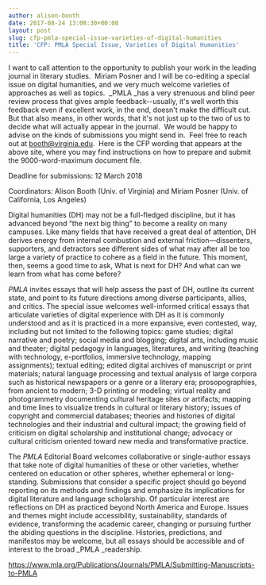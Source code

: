 ```yaml
---
author: alison-booth
date: 2017-08-24 13:08:30+00:00
layout: post
slug: cfp-pmla-special-issue-varieties-of-digital-humanities
title: 'CFP: PMLA Special Issue, Varieties of Digital Humanities'
---
```


I want to call attention to the opportunity to publish your work in the leading journal in literary studies.  Miriam Posner and I will be co-editing a special issue on digital humanities, and we very much welcome varieties of approaches as well as topics.  _PMLA _has a very strenuous and blind peer review process that gives ample feedback--usually, it's well worth this feedback even if excellent work, in the end, doesn't make the difficult cut.  But that also means, in other words, that it's not just up to the two of us to decide what will actually appear in the journal.  We would be happy to advise on the kinds of submissions you might send in.  Feel free to reach out at booth@virginia.edu.  Here is the CFP wording that appears at the above site, where you may find instructions on how to prepare and submit the 9000-word-maximum document file.

Deadline for submissions: 12 March 2018

Coordinators: Alison Booth (Univ. of Virginia) and Miriam Posner (Univ. of California, Los Angeles)

Digital humanities (DH) may not be a full-fledged discipline, but it has advanced beyond “the next big thing” to become a reality on many campuses. Like many fields that have received a great deal of attention, DH derives energy from internal combustion and external friction&mdash;dissenters, supporters, and detractors see different sides of what may after all be too large a variety of practice to cohere as a field in the future. This moment, then, seems a good time to ask, What is next for DH? And what can we learn from what has come before?

_PMLA_ invites essays that will help assess the past of DH, outline its current state, and point to its future directions among diverse participants, allies, and critics. The special issue welcomes well-informed critical essays that articulate varieties of digital experience with DH as it is commonly understood and as it is practiced in a more expansive, even contested, way, including but not limited to the following topics: game studies; digital narrative and poetry; social media and blogging; digital arts, including music and theater; digital pedagogy in languages, literatures, and writing (teaching with technology, e-portfolios, immersive technology, mapping assignments); textual editing; edited digital archives of manuscript or print materials; natural language processing and textual analysis of large corpora such as historical newspapers or a genre or a literary era; prosopographies, from ancient to modern; 3-D printing or modeling; virtual reality and photogrammetry documenting cultural heritage sites or artifacts; mapping and time lines to visualize trends in cultural or literary history; issues of copyright and commercial databases; theories and histories of digital technologies and their industrial and cultural impact; the growing field of criticism on digital scholarship and institutional change; advocacy or cultural criticism oriented toward new media and transformative practice.

The _PMLA_ Editorial Board welcomes collaborative or single-author essays that take note of digital humanities of these or other varieties, whether centered on education or other spheres, whether ephemeral or long-standing. Submissions that consider a specific project should go beyond reporting on its methods and findings and emphasize its implications for digital literature and language scholarship. Of particular interest are reflections on DH as practiced beyond North America and Europe. Issues and themes might include accessibility, sustainability, standards of evidence, transforming the academic career, changing or pursuing further the abiding questions in the discipline. Histories, predictions, and manifestos may be welcome, but all essays should be accessible and of interest to the broad _PMLA _readership.



https://www.mla.org/Publications/Journals/PMLA/Submitting-Manuscripts-to-PMLA
